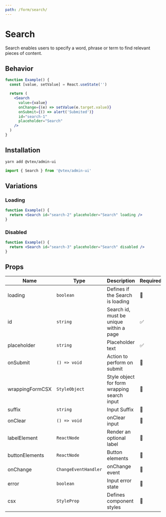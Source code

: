 ```yaml
---
path: /form/search/
---
```


# Search

Search enables users to specify a word, phrase or term to find relevant pieces of content.

## Behavior

```jsx
function Example() {
  const [value, setValue] = React.useState('')

  return (
    <Search
      value={value}
      onChange={(e) => setValue(e.target.value)}
      onSubmit={() => alert('Submited')}
      id="search-1"
      placeholder="Search"
    />
  )
}
```

## Installation

```bash isStatic
yarn add @vtex/admin-ui
```

```jsx isStatic
import { Search } from '@vtex/admin-ui'
```

## Variations

### Loading

```jsx
function Example() {
  return <Search id="search-2" placeholder="Search" loading />
}
```

### Disabled

```jsx
function Example() {
  return <Search id="search-3" placeholder="Search" disabled />
}
```

## Props

| Name            | Type                 | Description                                 | Required | Default |
| --------------- | -------------------- | ------------------------------------------- | -------- | ------- |
| loading         | `boolean`            | Defines if the Search is loading            | 🚫       | `false` |
| id              | `string`             | Search id, must be unique within a page     | ✅       | -       |
| placeholder     | `string`             | Placeholder text                            | ✅       | -       |
| onSubmit        | `() => void`         | Action to perform on submit                 | 🚫       | -       |
| wrappingFormCSX | `StyleObject`        | Style object for form wrapping search input | 🚫       | `{}`    |
| suffix          | `string`             | Input Suffix                                | 🚫       | -       |
| onClear         | `() => void`         | onClear input                               | 🚫       | -       |
| labelElement    | `ReactNode`          | Render an optional label                    | 🚫       | -       |
| buttonElements  | `ReactNode`          | Button elements                             | 🚫       | -       |
| onChange        | `ChangeEventHandler` | onChange event                              | 🚫       | -       |
| error           | `boolean`            | Input error state                           | 🚫       | -       |
| csx             | `StyleProp`          | Defines component styles                    | 🚫       | `{}`    |
